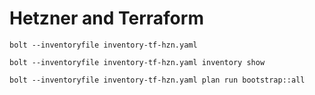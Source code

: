 # Hetzner and Terraform

```
bolt --inventoryfile inventory-tf-hzn.yaml
```

```
bolt --inventoryfile inventory-tf-hzn.yaml inventory show
```

```
bolt --inventoryfile inventory-tf-hzn.yaml plan run bootstrap::all
```
